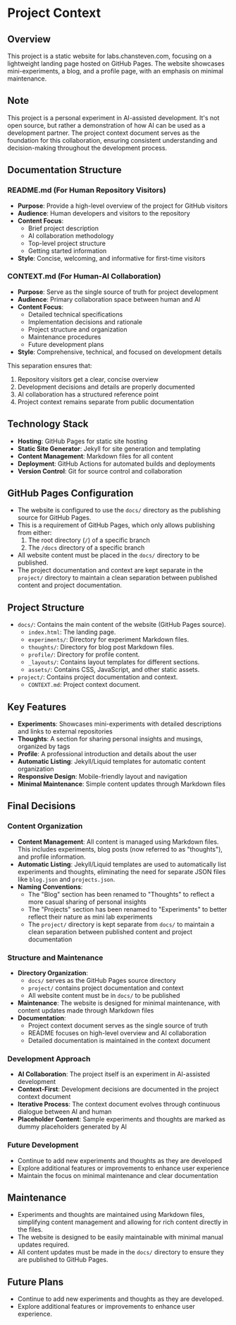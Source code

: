 # Project Context

## Overview
This project is a static website for labs.chansteven.com, focusing on a lightweight landing page hosted on GitHub Pages. The website showcases mini-experiments, a blog, and a profile page, with an emphasis on minimal maintenance.

## Note
This project is a personal experiment in AI-assisted development. It's not open source, but rather a demonstration of how AI can be used as a development partner. The project context document serves as the foundation for this collaboration, ensuring consistent understanding and decision-making throughout the development process.

## Documentation Structure

### README.md (For Human Repository Visitors)
- **Purpose**: Provide a high-level overview of the project for GitHub visitors
- **Audience**: Human developers and visitors to the repository
- **Content Focus**:
  - Brief project description
  - AI collaboration methodology
  - Top-level project structure
  - Getting started information
- **Style**: Concise, welcoming, and informative for first-time visitors

### CONTEXT.md (For Human-AI Collaboration)
- **Purpose**: Serve as the single source of truth for project development
- **Audience**: Primary collaboration space between human and AI
- **Content Focus**:
  - Detailed technical specifications
  - Implementation decisions and rationale
  - Project structure and organization
  - Maintenance procedures
  - Future development plans
- **Style**: Comprehensive, technical, and focused on development details

This separation ensures that:
1. Repository visitors get a clear, concise overview
2. Development decisions and details are properly documented
3. AI collaboration has a structured reference point
4. Project context remains separate from public documentation

## Technology Stack
- **Hosting**: GitHub Pages for static site hosting
- **Static Site Generator**: Jekyll for site generation and templating
- **Content Management**: Markdown files for all content
- **Deployment**: GitHub Actions for automated builds and deployments
- **Version Control**: Git for source control and collaboration

## GitHub Pages Configuration
- The website is configured to use the `docs/` directory as the publishing source for GitHub Pages.
- This is a requirement of GitHub Pages, which only allows publishing from either:
  1. The root directory (`/`) of a specific branch
  2. The `/docs` directory of a specific branch
- All website content must be placed in the `docs/` directory to be published.
- The project documentation and context are kept separate in the `project/` directory to maintain a clean separation between published content and project documentation.

## Project Structure
- `docs/`: Contains the main content of the website (GitHub Pages source).
  - `index.html`: The landing page.
  - `experiments/`: Directory for experiment Markdown files.
  - `thoughts/`: Directory for blog post Markdown files.
  - `profile/`: Directory for profile content.
  - `_layouts/`: Contains layout templates for different sections.
  - `assets/`: Contains CSS, JavaScript, and other static assets.
- `project/`: Contains project documentation and context.
  - `CONTEXT.md`: Project context document.

## Key Features
- **Experiments**: Showcases mini-experiments with detailed descriptions and links to external repositories
- **Thoughts**: A section for sharing personal insights and musings, organized by tags
- **Profile**: A professional introduction and details about the user
- **Automatic Listing**: Jekyll/Liquid templates for automatic content organization
- **Responsive Design**: Mobile-friendly layout and navigation
- **Minimal Maintenance**: Simple content updates through Markdown files

## Final Decisions

### Content Organization
- **Content Management**: All content is managed using Markdown files. This includes experiments, blog posts (now referred to as "thoughts"), and profile information.
- **Automatic Listing**: Jekyll/Liquid templates are used to automatically list experiments and thoughts, eliminating the need for separate JSON files like `blog.json` and `projects.json`.
- **Naming Conventions**: 
  - The "Blog" section has been renamed to "Thoughts" to reflect a more casual sharing of personal insights
  - The "Projects" section has been renamed to "Experiments" to better reflect their nature as mini lab experiments
  - The `project/` directory is kept separate from `docs/` to maintain a clean separation between published content and project documentation

### Structure and Maintenance
- **Directory Organization**: 
  - `docs/` serves as the GitHub Pages source directory
  - `project/` contains project documentation and context
  - All website content must be in `docs/` to be published
- **Maintenance**: The website is designed for minimal maintenance, with content updates made through Markdown files
- **Documentation**: 
  - Project context document serves as the single source of truth
  - README focuses on high-level overview and AI collaboration
  - Detailed documentation is maintained in the context document

### Development Approach
- **AI Collaboration**: The project itself is an experiment in AI-assisted development
- **Context-First**: Development decisions are documented in the project context document
- **Iterative Process**: The context document evolves through continuous dialogue between AI and human
- **Placeholder Content**: Sample experiments and thoughts are marked as dummy placeholders generated by AI

### Future Development
- Continue to add new experiments and thoughts as they are developed
- Explore additional features or improvements to enhance user experience
- Maintain the focus on minimal maintenance and clear documentation

## Maintenance
- Experiments and thoughts are maintained using Markdown files, simplifying content management and allowing for rich content directly in the files.
- The website is designed to be easily maintainable with minimal manual updates required.
- All content updates must be made in the `docs/` directory to ensure they are published to GitHub Pages.

## Future Plans
- Continue to add new experiments and thoughts as they are developed.
- Explore additional features or improvements to enhance user experience.
